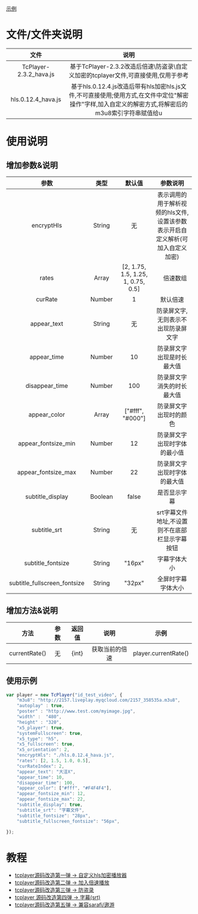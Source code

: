 [示例](https://www.weekweekup.cn/contribute/detail?i=26)

# 文件/文件夹说明
文件 | 说明
:-: | :-: 
TcPlayer-2.3.2_hava.js | 基于TcPlayer-2.3.2改造后倍速\防盗录\自定义加密的tcplayer文件,可直接使用,仅用于参考
hls.0.12.4_hava.js | 基于hls.0.12.4.js改造后带有hls加密hls.js文件,不可直接使用;使用方式,在文件中定位"解密操作"字样,加入自定义的解密方式,将解密后的m3u8索引字符串赋值给u
# 使用说明
## 增加参数&说明
参数 | 类型 | 默认值 | 参数说明
:-: | :-: | :-: | :-:
encryptHls | String | 无 | 表示调用的用于解析视频的hls文件,设置该参数表示开启自定义解析(可加入自定义加密)
rates | Array | [2, 1.75, 1.5, 1.25, 1, 0.75, 0.5] |　倍速数组
curRate | Number | 1 | 默认倍速
appear_text | String | 无 | 防录屏文字,无则表示不出现防录屏文字
appear_time | Number | 10 | 防录屏文字出现是时长最大值
disappear_time | Number | 100 | 防录屏文字消失的时长最大值
appear_color | Array | ["#fff", "#000"] | 防录屏文字出现时的颜色
appear_fontsize_min | Number | 12 | 防录屏文字出现时字体的最小值
appear_fontsize_max | Number | 22 | 防录屏文字出现时字体的最大值
subtitle_display | Boolean | false | 是否显示字幕
subtitle_srt | String | 无 | srt字幕文件地址,不设置则不在底部栏显示字幕按钮
subtitle_fontsize | String | "16px" | 字幕字体大小
subtitle_fullscreen_fontsize | String | "32px" | 全屏时字幕字体大小

## 增加方法&说明
方法 | 参数 | 返回值 | 说明 | 示例
:-: | :-: | :-: | :-: | :-:
currentRate() | 无 | {int} | 获取当前的倍速 | player.currentRate()

## 使用示例

```javascript
var player = new TcPlayer("id_test_video", {
	"m3u8": "http://2157.liveplay.myqcloud.com/2157_358535a.m3u8",
	"autoplay" : true,
	"poster" : "http://www.test.com/myimage.jpg",
	"width" :  "480",
	"height" : "320",
	"x5_player": true,
	"systemFullscreen": true,
	"x5_type": "h5",
	"x5_fullscreen": true,
	"x5_orientation": 2,
	"encryptHls": "./hls.0.12.4_hava.js",
	"rates": [2, 1.5, 1.0, 0.5],
	"curRateIndex": 2,
	"appear_text": "大洼X",
	"appear_time": 10,
	"disappear_time": 100,
	"appear_color": ["#fff", "#F4F4F4"],
	"appear_fontsize_min": 12,
	"appear_fontsize_max": 22,
	"subtitle_display": true,
	"subtitle_srt": "字幕文件",
	"subtitle_fontsize": "28px",
	"subtitle_fullscreen_fontsize": "56px",
	
});
```

# 教程
- [tcplayer源码改造第一弹 -> 自定义hls加密播放器](https://blog.csdn.net/z13192905903/article/details/102862664)
- [tcplayer源码改造第二弹 -> 加入倍速播放](https://blog.csdn.net/z13192905903/article/details/102862664)
- [tcplayer源码改造第三弹 -> 防盗录](https://blog.csdn.net/z13192905903/article/details/103366173)
- [tcplayer 源码改造第四弹 -> 字幕(srt)](https://blog.csdn.net/z13192905903/article/details/103424010)
- [tcplayer源码改造第五弹 -> 兼容sarafi/遨游](https://blog.csdn.net/z13192905903/article/details/103851286)
